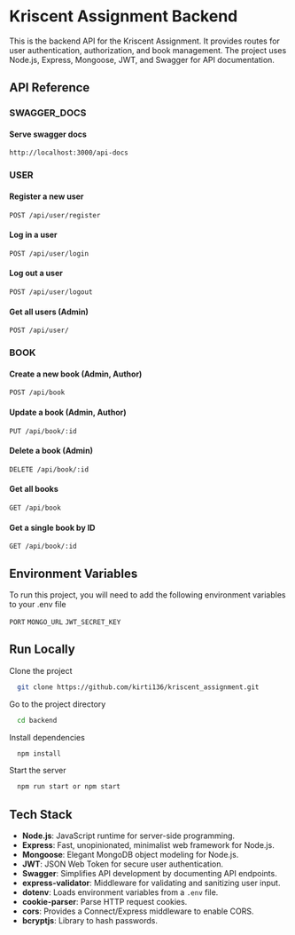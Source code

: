 # Kriscent Assignment Backend

This is the backend API for the Kriscent Assignment. It provides routes for user authentication, authorization, and book management. The project uses Node.js, Express, Mongoose, JWT, and Swagger for API documentation.

## API Reference

### SWAGGER_DOCS

#### Serve swagger docs
```http
http://localhost:3000/api-docs
```

### USER
#### Register a new user
```http
POST /api/user/register
```

#### Log in a user
```http
POST /api/user/login
```

#### Log out a user
```http
POST /api/user/logout
```

#### Get all users (Admin)
```http
POST /api/user/
```

### BOOK
#### Create a new book (Admin, Author)
```http
POST /api/book
```

#### Update a book (Admin, Author)
```http
PUT /api/book/:id
```

#### Delete a book (Admin)
```http
DELETE /api/book/:id
```

#### Get all books
```http
GET /api/book
```

#### Get a single book by ID
```http
GET /api/book/:id
```
## Environment Variables

To run this project, you will need to add the following environment variables to your .env file

`PORT`
`MONGO_URL`
`JWT_SECRET_KEY`


## Run Locally

Clone the project

```bash
  git clone https://github.com/kirti136/kriscent_assignment.git
```

Go to the project directory

```bash
  cd backend
```

Install dependencies

```bash
  npm install
```

Start the server

```bash
  npm run start or npm start
```


## Tech Stack

- **Node.js**: JavaScript runtime for server-side programming.
- **Express**: Fast, unopinionated, minimalist web framework for Node.js.
- **Mongoose**: Elegant MongoDB object modeling for Node.js.
- **JWT**: JSON Web Token for secure user authentication.
- **Swagger**: Simplifies API development by documenting API endpoints.
- **express-validator**: Middleware for validating and sanitizing user input.
- **dotenv**: Loads environment variables from a `.env` file.
- **cookie-parser**: Parse HTTP request cookies.
- **cors**: Provides a Connect/Express middleware to enable CORS.
- **bcryptjs**: Library to hash passwords.
